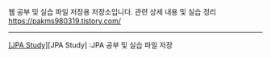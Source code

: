 웹 공부 및 실습 파일 저장용 저장소입니다.
관련 상세 내용 및 실습 정리
https://pakms980319.tistory.com/
<hr/>
<a href="https://github.com/pakms980319/Web-Study/tree/main/JPA">[JPA Study]</a>[JPA Study]
:JPA 공부 및 실습 파일 저장
